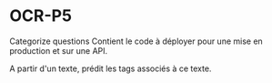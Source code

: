 # OCR-P5
Categorize questions
Contient le code à déployer pour une mise en production et sur une API.

A partir d'un texte, prédit les tags associés à ce texte.
